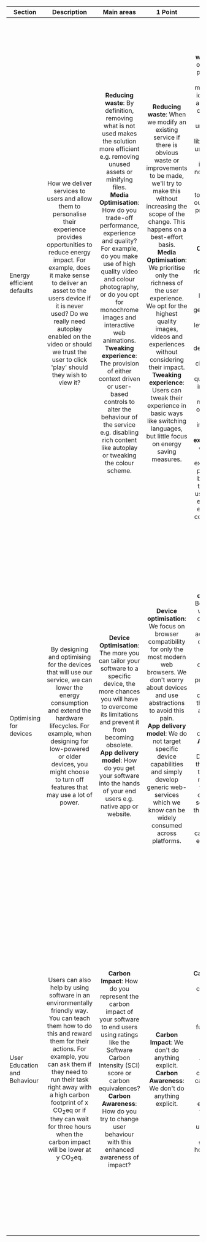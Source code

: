 | Section                      | Description |                                                                                                                                                                                                                                                 Main areas                                                                                                                                                                                                                                                  |                                                                                                                                                                                            1 Point                                                                                                                                                                                             |                                                                                                                                                                                                                   3 Points                                                                                                                                                                                                                   |                                                                                                      5 Points                                                                                                      |
|------------------------------|:-----------:|:-----------------------------------------------------------------------------------------------------------------------------------------------------------------------------------------------------------------------------------------------------------------------------------------------------------------------------------------------------------------------------------------------------------------------------------------------------------------------------------------------------------:|:----------------------------------------------------------------------------------------------------------------------------------------------------------------------------------------------------------------------------------------------------------------------------------------------------------------------------------------------------------------------------------------------:|:--------------------------------------------------------------------------------------------------------------------------------------------------------------------------------------------------------------------------------------------------------------------------------------------------------------------------------------------------------------------------------------------------------------------------------------------:|:------------------------------------------------------------------------------------------------------------------------------------------------------------------------------------------------------------------:|
| Energy efficient defaults    | How we deliver services to users and allow them to personalise their experience provides opportunities to reduce energy impact. For example, does it make sense to deliver an asset to the users device if it is never used? Do we really need autoplay enabled on the video or should we trust the user to click 'play' should they wish to view it? | **Reducing waste**: By definition, removing what is not used makes the solution more efficient e.g. removing unused assets or minifying files.<br/>**Media Optimisation**: How do you trade-off performance, experience and quality?  For example, do you make use of high quality video and colour photography, or do you opt for monochrome images and interactive web animations.<br/>**Tweaking experience**: The provision of either context driven or user-based controls to alter the behaviour of the service e.g. disabling rich content like autoplay or tweaking the colour scheme. | **Reducing waste**: When we modify an existing service if there is obvious waste or improvements to be made, we'll try to make this without increasing the scope of the change. This happens on a best-effort basis.<br/>**Media Optimisation**: We prioritise only the richness of the user experience. We opt for the highest quality images, videos and experiences without considering their impact.<br/>**Tweaking experience**: Users can tweak their experience in basic ways like switching languages, but little focus on energy saving measures. | **Reducing waste**: As part of our internal processes we have mechanisms to identify waste and raise it for consideration e.g. an unminified file, a sourced library that isn't used, an image which is included but not referenced. We utilise third-party tools to inspect our service and provide advice on energy efficient defaults.<br/>**Media Optimisation**: We try to balance richness/quality with user experience pragmatism. We might generate assets in varying levels of quality and choose different defaults relative to the circumstances e.g. lower quality video or images when utilising a mobile phone or adoption of the WEBP image format.<br/>**Tweaking experience**: We optimise the default experience and provide some basic options that could be used to reduce energy usage e.g. changing colour scheme. | **Reducing waste**: As part of our internal processes we have mechanisms we use to identify waste and raise it for consideration e.g. an unminified file, a sourced library that isn't used, an image which is included but not referenced. We use third-party tools to inspect our service and provide advice on energy efficient defaults. The culture within our team is centred on reducing waste.<br/>**Media Optimisation**: We generate assets in varying levels of quality enabling us to choose different defaults relative to the circumstances e.g. lower quality video or images when using a mobile phone.<br/>**Tweaking experience**: We optimise all modes of user engagement and dynamically select the most energy efficient mode relative to how the user is accessing the service e.g. if the user is abroad we may disable videos. |
| Optimising for devices       | By designing and optimising for the devices that will use our service, we can lower the energy consumption and extend the hardware lifecycles. For example, when designing for low-powered or older devices, you might choose to turn off features that may use a lot of power. | **Device Optimisation**: The more you can tailor your software to a specific device, the more chances you will have to overcome its limitations and prevent it from becoming obsolete.<br/>**App delivery model**: How do you get your software into the hands of your end users e.g. native app or website. | **Device optimisation**: We focus on browser compatibility for only the most modern web browsers. We don't worry about devices and use abstractions to avoid this pain.<br/>**App delivery model**: We do not target specific device capabilities and simply develop generic web-services which we know can be widely consumed across platforms. | **Device optimisation**: Beyond testing web browser compatibility, we do test across a range of devices to ensure backwards compatibility. We actively profile how our service is consumed on those devices and optimise for reduced energy consumption.<br/>**App delivery Model**: Depending on the device, we try to make a native option for a user to consume our service. Doing this allows us to better use device capabilities like energy saving modes and background refreshes. | **Device optimisation**: We have explicitly profiled and optimised for consumption by the most-used devices. We may even link this to the energy efficient defaults mentioned previously e.g. understanding what colour themes work best to save energy on different smartphones relative to display technology.<br/>**App delivery Model**: Where possible, we provide native mechanisms to consume our service so we can use the native capabilities of devices e.g. making use of GPU acceleration where it will reduce processing time and energy consumption. |
| User Education and Behaviour | Users can also help by using software in an environmentally friendly way. You can teach them how to do this and reward them for their actions. For example, you can ask them if they need to run their task right away with a high carbon footprint of x CO<sub>2</sub>eq or if they can wait for three hours when the carbon impact will be lower at y CO<sub>2</sub>eq. | **Carbon Impact**: How do you represent the carbon impact of your software to end users using ratings like the Software Carbon Intensity (SCI) score or carbon equivalences?<br/>**Carbon Awareness**: How do you try to change user behaviour with this enhanced awareness of impact? | **Carbon Impact**: We don't do anything explicit.<br/>**Carbon Awareness**: We don't do anything explicit. | **Carbon Impact**: We have calculated the Software Carbon Intensity for delivering a functional unit within the service.<br/>**Carbon Awareness**: Having calculated the carbon impact, we provide carbon equivalences which users can better understand as well as guidance on how to mitigate some of the impact. | **Carbon Impact**: We have calculated the Software Carbon Intensity for delivering a functional unit within the service and looked at the end-user impact of consuming the service end-to-end.<br/>**Carbon Awareness**: Having calculated the end-to-end carbon impact, we provide carbon equivalences which users can better understand as well as guidance  on how to mitigate some of the impact. In some scenarios we recommend user-actions which can minimise carbon impact.






